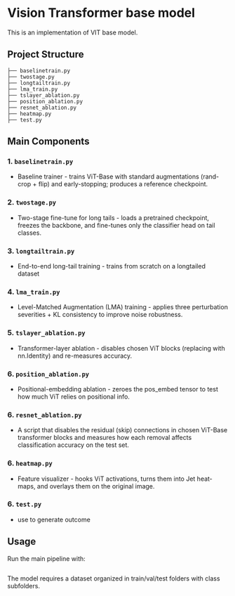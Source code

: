# Vision Transformer base model

This is an implementation of VIT base model. 

## Project Structure

```
├── baselinetrain.py       
├── twostage.py           
├── longtailtrain.py      
├── lma_train.py          
├── tslayer_ablation.py    
├── position_ablation.py  
├── resnet_ablation.py     
├── heatmap.py             
├── test.py
```

## Main Components

### 1. `baselinetrain.py`
- Baseline trainer - trains ViT-Base with standard augmentations (rand-crop + flip) 
  and early-stopping; produces a reference checkpoint.
 

### 2. `twostage.py`
- Two-stage fine-tune for long tails - loads a pretrained checkpoint, 
  freezes the backbone, and fine-tunes only the classifier head on tail classes.


### 3. `longtailtrain.py`
- End-to-end long-tail training - trains from scratch on a longtailed dataset


### 4. `lma_train.py`
- Level-Matched Augmentation (LMA) training - applies three perturbation 
  severities + KL consistency to improve noise robustness.


### 5. `tslayer_ablation.py  `
- Transformer-layer ablation - disables chosen ViT blocks (replacing with nn.Identity) and re-measures accuracy.


### 6. `position_ablation.py`

- Positional-embedding ablation - zeroes the pos_embed tensor to test how much ViT relies on positional info.


### 6. `resnet_ablation.py`

- A script that disables the residual (skip) connections in chosen ViT-Base transformer blocks 
  and measures how each removal affects classification accuracy on the test set.

### 6. `heatmap.py`

- Feature visualizer - hooks ViT activations, turns them into Jet heat-maps, and overlays them on the original image.

### 6. `test.py`

- use to generate outcome

## Usage

Run the main pipeline with:
```python

```

The model requires a dataset organized in train/val/test folders with class subfolders.
